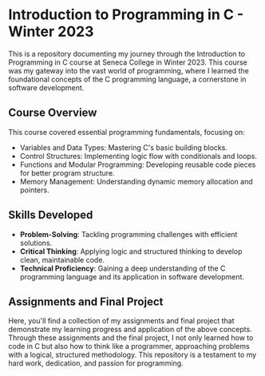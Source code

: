 # Introduction to Programming in C - Winter 2023

This is a repository documenting my journey through the Introduction to Programming in C course at Seneca College in Winter 2023. 
This course was my gateway into the vast world of programming, where I learned the foundational concepts of the C programming language, a cornerstone in software development.

## Course Overview

This course covered essential programming fundamentals, focusing on:
- Variables and Data Types: Mastering C's basic building blocks.
- Control Structures: Implementing logic flow with conditionals and loops.
- Functions and Modular Programming: Developing reusable code pieces for better program structure.
- Memory Management: Understanding dynamic memory allocation and pointers.

## Skills Developed

- **Problem-Solving**: Tackling programming challenges with efficient solutions.
- **Critical Thinking**: Applying logic and structured thinking to develop clean, maintainable code.
- **Technical Proficiency**: Gaining a deep understanding of the C programming language and its application in software development.

## Assignments and Final Project

Here, you'll find a collection of my assignments and final project that demonstrate my learning progress and application of the above concepts. 
Through these assignments and the final project, I not only learned how to code in C but also how to think like a programmer, approaching problems with a logical, structured methodology. 
This repository is a testament to my hard work, dedication, and passion for programming.
